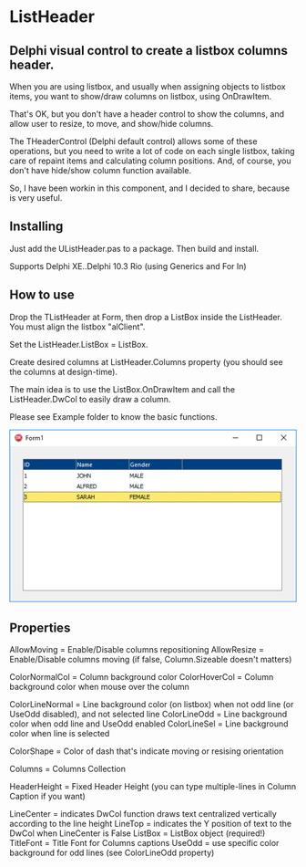# ListHeader

## Delphi visual control to create a listbox columns header.

When you are using listbox, and usually when assigning objects to listbox items, you want to show/draw columns on listbox, using OnDrawItem.

That's OK, but you don't have a header control to show the columns, and allow user to resize, to move, and show/hide columns.

The THeaderControl (Delphi default control) allows some of these operations, but you need to write a lot of code on each single listbox, taking care of repaint items and calculating column positions. And, of course, you don't have hide/show column function available.

So, I have been workin in this component, and I decided to share, because is very useful.

## Installing

Just add the UListHeader.pas to a package. Then build and install.

Supports Delphi XE..Delphi 10.3 Rio (using Generics and For In)

## How to use

Drop the TListHeader at Form, then drop a ListBox inside the ListHeader. You must align the listbox "alClient".

Set the ListHeader.ListBox = ListBox.

Create desired columns at ListHeader.Columns property (you should see the columns at design-time).

The main idea is to use the ListBox.OnDrawItem and call the ListHeader.DwCol to easily draw a column.

Please see Example folder to know the basic functions.

![Example Image](print.png?raw=true "Example Application")

## Properties

AllowMoving = Enable/Disable columns repositioning
AllowResize = Enable/Disable columns moving (if false, Column.Sizeable doesn't matters)

ColorNormalCol = Column background color
ColorHoverCol = Column background color when mouse over the column

ColorLineNormal = Line background color (on listbox) when not odd line (or UseOdd disabled), and not selected line
ColorLineOdd = Line background color when odd line and UseOdd enabled
ColorLineSel = Line background color when line is selected

ColorShape = Color of dash that's indicate moving or resising orientation

Columns = Columns Collection

HeaderHeight = Fixed Header Height (you can type multiple-lines in Column Caption if you want)

LineCenter = indicates DwCol function draws text centralized vertically according to the line height
LineTop = indicates the Y position of text to the DwCol when LineCenter is False
ListBox = ListBox object (required!)
TitleFont = Title Font for Columns captions
UseOdd = use specific color background for odd lines (see ColorLineOdd property)
